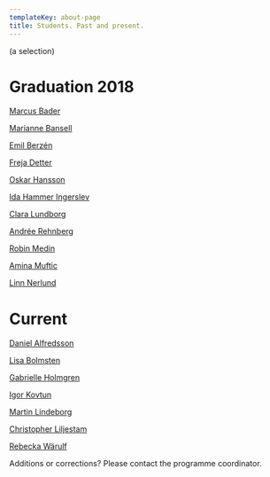 ```yaml
---
templateKey: about-page
title: Students. Past and present.
---
```


(a selection)

# Graduation 2018

[Marcus Bader](http://marcusbader.000webhostapp.com/)

[Marianne Bansell](https://mbansell.firebaseapp.com/)

[Emil Berzén](http://www.berzen.se)

[Freja Detter](http://frejadetter.com)

[Oskar Hansson](https://oskarbhansson.nu/)

[Ida Hammer Ingerslev](https://idahammer.myportfolio.com/)

[Clara Lundborg](http://claralundborg.com/)

[Andrée Rehnberg](http://andreerehnberg.com)

[Robin Medin](https://robinmedin.com/)

[Amina Muftic](http://www.aminamuftic.com)

[Linn Nerlund](https://nerlunds.com/)

# Current

[Daniel Alfredsson](http://daniel-alfredsson.com)

[Lisa Bolmsten](http://lisabolmsten.se)

[Gabrielle Holmgren](www.gabrielleholmgren.com)

[Igor Kovtun](http://igor-kovtun.com)

[Martin Lindeborg](http://www.ux.martinlindeborg.com)

[Christopher Liljestam](https://portfolio-89f89.firebaseapp.com/portfolioSite/index.html)

[Rebecka Wärulf](https://rwarulf.com/)

Additions or corrections? Please contact the programme coordinator.
